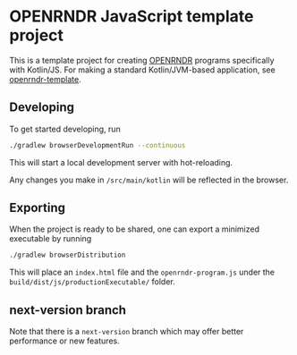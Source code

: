 # OPENRNDR JavaScript template project

This is a template project for creating [OPENRNDR](https://openrndr.org/) programs specifically with Kotlin/JS.
For making a standard Kotlin/JVM-based application,
see [openrndr-template](https://github.com/openrndr/openrndr-template).

## Developing

To get started developing, run 

```bash
./gradlew browserDevelopmentRun --continuous
```

This will start a local development server with hot-reloading. 

Any changes you make in `/src/main/kotlin` will be reflected in the browser.

## Exporting

When the project is ready to be shared, one can export a minimized executable by running

```bash
./gradlew browserDistribution
```

This will place an `index.html` file and the `openrndr-program.js`
under the `build/dist/js/productionExecutable/` folder.

## next-version branch

Note that there is a `next-version` branch which may offer better performance or
new features.

